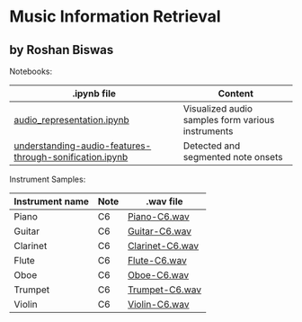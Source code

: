 # Music Information Retrieval
## by Roshan Biswas 
Notebooks:

| .ipynb file                                                                                                                                                                                | Content                                           |
|--------------------------------------------------------------------------------------------------------------------------------------------------------------------------------------------|---------------------------------------------------|
| [audio_representation.ipynb](https://github.com/roshanbiswas/music-information-retrieval/blob/master/audio_representation.ipynb)                                                           | Visualized audio samples form various instruments |
| [understanding-audio-features-through-sonification.ipynb](https://github.com/roshanbiswas/music-information-retrieval/blob/master/understanding-audio-features-through-sonification.ipynb) | Detected and segmented note onsets                |

Instrument Samples:

| Instrument name | Note | .wav file                                                                                                |
|-----------------|------|----------------------------------------------------------------------------------------------------------|
| Piano           | C6   | [Piano-C6.wav](https://github.com/roshanbiswas/music-information-retrieval/blob/master/piano-C6.wav)     |
| Guitar          | C6   | [Guitar-C6.wav](https://github.com/roshanbiswas/music-information-retrieval/blob/master/guitar-c6.wav) |
| Clarinet        | C6   | [Clarinet-C6.wav](https://github.com/roshanbiswas/music-information-retrieval/blob/master/clarinet-c6.wav)   |
| Flute           | C6   | [Flute-C6.wav](https://github.com/roshanbiswas/music-information-retrieval/blob/master/flute-C6.wav)         |
| Oboe            | C6   | [Oboe-C6.wav](https://github.com/roshanbiswas/music-information-retrieval/blob/master/oboe-c6.wav)           |
| Trumpet         | C6   | [Trumpet-C6.wav](https://github.com/roshanbiswas/music-information-retrieval/blob/master/trumpet-C6.wav)     |
| Violin          | C6   | [Violin-C6.wav](https://github.com/roshanbiswas/music-information-retrieval/blob/master/violin-C6.wav)       |

